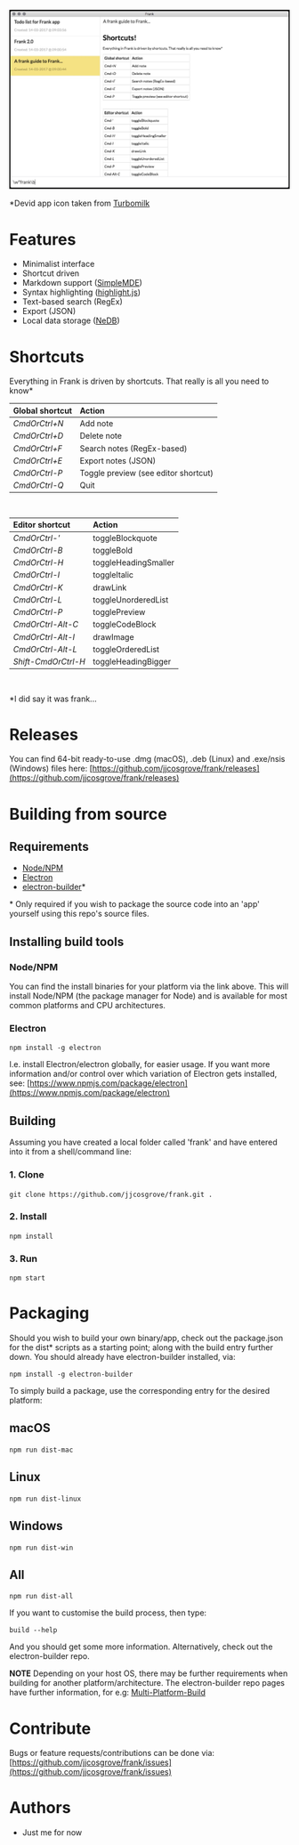 ![Frank UI](https://raw.githubusercontent.com/jjcosgrove/frank/master/app/assets/images/frank_ui.jpg)

\*Devid app icon taken from [Turbomilk](http://www.turbomilk.com)

# Features

* Minimalist interface
* Shortcut driven
* Markdown support ([SimpleMDE](https://simplemde.com/))
* Syntax highlighting ([highlight.js](https://highlightjs.org/))
* Text-based search (RegEx)
* Export (JSON)
* Local data storage ([NeDB](https://github.com/louischatriot/nedb))

# Shortcuts

Everything in Frank is driven by shortcuts. That really is all you need to know*

Global shortcut | Action
:------- | :-----
*CmdOrCtrl+N* | Add note
*CmdOrCtrl+D* | Delete note
*CmdOrCtrl+F* | Search notes (RegEx-based)
*CmdOrCtrl+E* | Export notes (JSON)
*CmdOrCtrl-P* | Toggle preview (see editor shortcut)
*CmdOrCtrl-Q* | Quit

<br>

Editor shortcut | Action
:------- | :-----
*CmdOrCtrl-'* | toggleBlockquote
*CmdOrCtrl-B* | toggleBold
*CmdOrCtrl-H* | toggleHeadingSmaller
*CmdOrCtrl-I* | toggleItalic
*CmdOrCtrl-K* | drawLink
*CmdOrCtrl-L* | toggleUnorderedList
*CmdOrCtrl-P* | togglePreview
*CmdOrCtrl-Alt-C* | toggleCodeBlock
*CmdOrCtrl-Alt-I* | drawImage
*CmdOrCtrl-Alt-L* | toggleOrderedList
*Shift-CmdOrCtrl-H* | toggleHeadingBigger

<br>

\*I did say it was frank...

# Releases

You can find 64-bit ready-to-use .dmg (macOS), .deb (Linux) and .exe/nsis (Windows) files here: [https://github.com/jjcosgrove/frank/releases](https://github.com/jjcosgrove/frank/releases)

# Building from source

## Requirements

* [Node/NPM](https://nodejs.org/en/download/current/)
* [Electron](https://electron.atom.io/)
* [electron-builder](https://github.com/electron-userland/electron-builder)*

\* Only required if you wish to package the source code into an 'app' yourself using this repo's source files.

## Installing build tools

### Node/NPM

You can find the install binaries for your platform via the link above. This will install Node/NPM (the package manager for Node) and is available for most common platforms and CPU architectures.

### Electron

```
npm install -g electron
```

I.e. install Electron/electron globally, for easier usage. If you want more information and/or control over which variation of Electron gets installed, see: [https://www.npmjs.com/package/electron](https://www.npmjs.com/package/electron)

## Building

Assuming you have created a local folder called 'frank' and have entered into it from a shell/command line:

### 1. Clone

```
git clone https://github.com/jjcosgrove/frank.git .
```

### 2. Install

```
npm install
```

### 3. Run

```
npm start
```

# Packaging

Should you wish to build your own binary/app, check out the package.json for the dist* scripts as a starting point; along with the build entry further down. You should already have electron-builder installed, via:

```
npm install -g electron-builder
```

To simply build a package, use the corresponding entry for the desired platform:

## macOS

```
npm run dist-mac
```

## Linux

```
npm run dist-linux
```

## Windows

```
npm run dist-win
```

## All

```
npm run dist-all
```

If you want to customise the build process, then type:

```
build --help
```

And you should get some more information. Alternatively, check out the electron-builder repo.

**NOTE** Depending on your host OS, there may be further requirements when building for another platform/architecture. The electron-builder repo pages have further information, for e.g: [Multi-Platform-Build](https://github.com/electron-userland/electron-builder/wiki/Multi-Platform-Build)

# Contribute

Bugs or feature requests/contributions can be done via:
[https://github.com/jjcosgrove/frank/issues](https://github.com/jjcosgrove/frank/issues)

# Authors

* Just me for now
